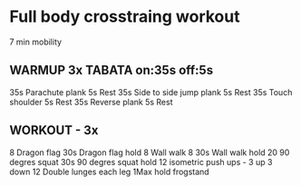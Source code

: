 # Full body crosstraing workout

7 min mobility

## WARMUP  3x TABATA on:35s off:5s

35s Parachute plank
5s  Rest
35s Side to side jump plank
5s  Rest
35s Touch shoulder
5s  Rest
35s Reverse plank
5s  Rest

## WORKOUT - 3x

8     Dragon flag
30s   Dragon flag hold
8     Wall walk 8
30s   Wall walk hold
20    90 degres squat
30s   90 degres squat hold
12    isometric push ups - 3 up 3 down
12    Double lunges each leg
1Max  hold frogstand
